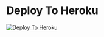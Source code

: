 
# Deploy To Heroku

[![Deploy To Heroku](https://www.herokucdn.com/deploy/button.svg)](https://heroku.com/deploy?template=https://github.com/ashrafmdmatin41/New_Txt_Random)
